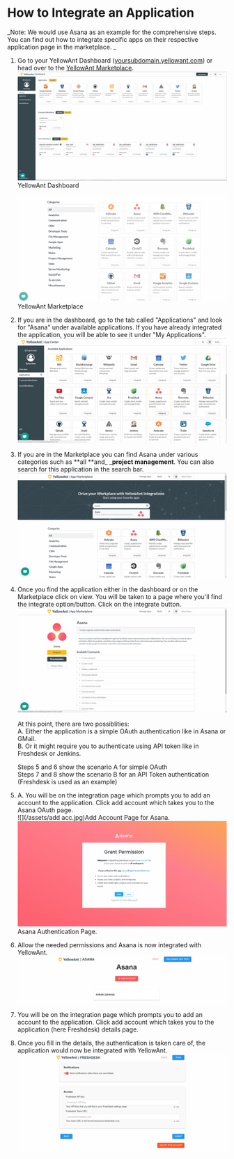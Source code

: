 # **How to Integrate an Application**

_Note: We would use Asana as an example for the comprehensive steps. You can find out how to integrate specific apps on their respective application page in the marketplace. _

1. Go to your YellowAnt Dashboard \([yoursubdomain.yellowant.com](/yoursubdomain.yellowant.com)\) or head over to the [YellowAnt Marketplace](https://www.yellowant.com/marketplace).  
   ![](/assets/Overview.jpg)YellowAnt Dashboard

   ![](/assets/app_categories.jpg)YellowAnt Marketplace

2. If you are in the dashboard, go to the tab called "Applications" and look for "Asana" under available applications. If you have already integrated the application, you will be able to see it under "My Applications".  
   ![](/assets/app_select.jpg)

3. If you are in the Marketplace you can find Asana under various categories such as **all **and_ _**project management**. You can also search for this application in the search bar.  
   ![](/assets/mpsel.jpg)

4. Once you find the application either in the dashboard or on the Marketplace click on view. You will be taken to a page where you'll find the integrate option/button. Click on the integrate button.  
   ![](/assets/intepage.jpg)

   At this point, there are two possiblities:  
   A. Either the application is a simple OAuth authentication like in Asana or GMail.  
   B. Or it might require you to authenticate using API token like in Freshdesk or Jenkins.

   Steps 5 and 6 show the scenario A for simple OAuth  
   Steps 7 and 8 show the scenario B for an API Token authentication \(Freshdesk is used as an example\)

5. A. You will be on the integration page which prompts you to add an account to the application. Click add account which takes you to the Asana OAuth page.  
   ![](/assets/add acc.jpg)Add Account Page for Asana.  
   ![](/assets/asana.jpg)Asana Authentication Page.

6. Allow the needed permissions and Asana is now integrated with YellowAnt.  
   ![](/assets/asanaadded.jpg)

7. You will be on the integration page which prompts you to add an account to the application. Click add account which takes you to the application \(here Freshdesk\) details page.

8. Once you fill in the details, the authentication is taken care of, the application would now be integrated with YellowAnt.  
   ![](/assets/apikey.jpg)



